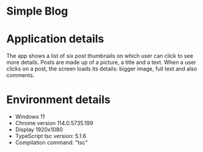 # Simple Blog

# Application details
The app shows a list of six post thumbnails on which user can click to see more details.
Posts are made up of a picture, a title and a text.
When a user clicks on a post, the screen loads its details: bigger image, full text and also comments.

# Environment details
- Windows 11
- Chrome version 114.0.5735.199
- Display 1920x1080
- TypeScript tsc version: 5.1.6
- Compilation command: "tsc"
